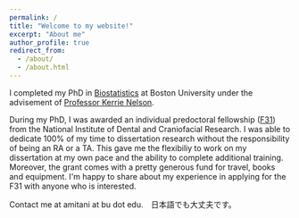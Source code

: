 ```yaml
---
permalink: /
title: "Welcome to my website!"
excerpt: "About me"
author_profile: true
redirect_from: 
  - /about/
  - /about.html
---
```




I completed my PhD in [Biostatistics](https://www.bu.edu/sph/about/departments/biostatistics/) at Boston University under the advisement of [Professor Kerrie Nelson](https://www.bu.edu/sph/profile/kerrie-nelson/). 

During my PhD, I was awarded an individual predoctoral fellowship ([F31](https://researchtraining.nih.gov/programs/fellowships/F31)) from the National Institute of Dental and Craniofacial Research. I was able to dedicate 100% of my time to dissertation research without the responsibility of being an RA or a TA. This gave me the flexibiliy to work on my dissertation at my own pace and the ability to complete additional training. Moreover, the grant comes with a pretty generous fund for travel, books and equipment. I'm happy to share about my experience in applying for the F31 with anyone who is interested. 

Contact me at amitani at bu dot edu.　日本語でも大丈夫です。
